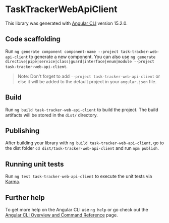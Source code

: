 # TaskTrackerWebApiClient

This library was generated with [Angular CLI](https://github.com/angular/angular-cli) version 15.2.0.

## Code scaffolding

Run `ng generate component component-name --project task-tracker-web-api-client` to generate a new component. You can also use `ng generate directive|pipe|service|class|guard|interface|enum|module --project task-tracker-web-api-client`.
> Note: Don't forget to add `--project task-tracker-web-api-client` or else it will be added to the default project in your `angular.json` file. 

## Build

Run `ng build task-tracker-web-api-client` to build the project. The build artifacts will be stored in the `dist/` directory.

## Publishing

After building your library with `ng build task-tracker-web-api-client`, go to the dist folder `cd dist/task-tracker-web-api-client` and run `npm publish`.

## Running unit tests

Run `ng test task-tracker-web-api-client` to execute the unit tests via [Karma](https://karma-runner.github.io).

## Further help

To get more help on the Angular CLI use `ng help` or go check out the [Angular CLI Overview and Command Reference](https://angular.io/cli) page.
